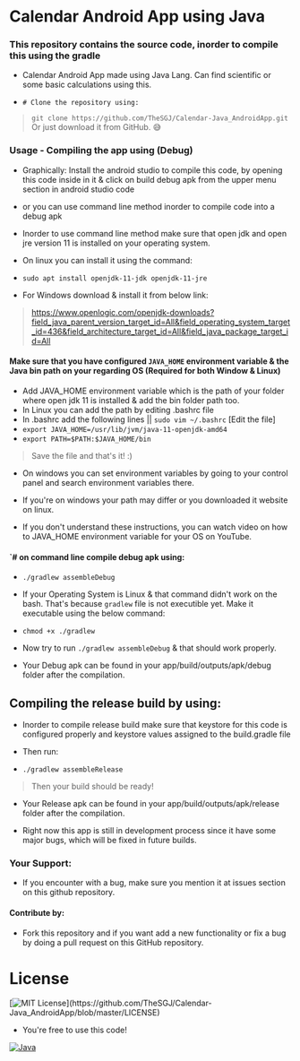 # Calendar Android App using Java
### This repository contains the source code, inorder to compile this using the gradle
- Calendar Android App made using Java Lang. Can find scientific or some basic calculations using this.

- `# Clone the repository using:`

> `git clone https://github.com/TheSGJ/Calendar-Java_AndroidApp.git`
> Or just download it from GitHub. 😅

### Usage - Compiling the app using (Debug)
- Graphically: Install the android studio to compile this code, by opening this code inside in it & click on build debug apk from the upper menu section in android studio code

- or you can use command line method inorder to compile code into a debug apk
- Inorder to use command line method make sure that open jdk and open jre version 11 is installed on your operating system.

- On linux you can install it using the command:
- `sudo apt install openjdk-11-jdk openjdk-11-jre`

- For Windows download & install it from below link:
> https://www.openlogic.com/openjdk-downloads?field_java_parent_version_target_id=All&field_operating_system_target_id=436&field_architecture_target_id=All&field_java_package_target_id=All

#### Make sure that you have configured `JAVA_HOME` environment variable & the Java bin path on your regarding OS (Required for both Window & Linux)
- Add JAVA_HOME environment variable which is the path of your folder where open jdk 11 is installed & add the bin folder path too.
- In Linux you can add the path by editing .bashrc file
- In .bashrc add the following lines || `sudo vim ~/.bashrc` [Edit the file]
- `export JAVA_HOME=/usr/lib/jvm/java-11-openjdk-amd64`
- `export PATH=$PATH:$JAVA_HOME/bin`
> Save the file and that's it! :)
- On windows you can set environment variables by going to your control panel and search environment variables there.

- If you're on windows your path may differ or you downloaded it website on linux.
- If you don't understand these instructions, you can watch video on how to JAVA_HOME environment variable for your OS on YouTube.

#### `# on command line compile debug apk using:

- `./gradlew assembleDebug`

- If your Operating System is Linux & that command didn't work on the bash. That's because `gradlew` file is not executible yet. Make it executable using the below command:

- `chmod +x ./gradlew`

- Now try to run `./gradlew assembleDebug` & that should work properly.
- Your Debug apk can be found in your app/build/outputs/apk/debug folder after the compilation.
## Compiling the release build by using:

- Inorder to compile release build make sure that keystore for this code is configured properly and keystore values assigned to the build.gradle file

- Then run:

- `./gradlew assembleRelease`

> Then your build should be ready!

- Your Release apk can be found in your app/build/outputs/apk/release folder after the compilation.

- Right now this app is still in development process since it have some major bugs, which will be fixed in future builds.

### Your Support:
- If you encounter with a bug, make sure you mention it at issues section on this github repository.

#### Contribute by:

- Fork this repository and if you want add a new functionality or fix a bug by doing a pull request on this GitHub repository.

# License
[![MIT License](https://img.shields.io/apm/l/atomic-design-ui.svg?)](https://github.com/TheSGJ/Calendar-Java_AndroidApp/blob/master/LICENSE)
- You're free to use this code!

[![Java](https://img.shields.io/badge/Java-ED8B00?style=for-the-badge&logo=java&logoColor=white)](https://java.com/)
